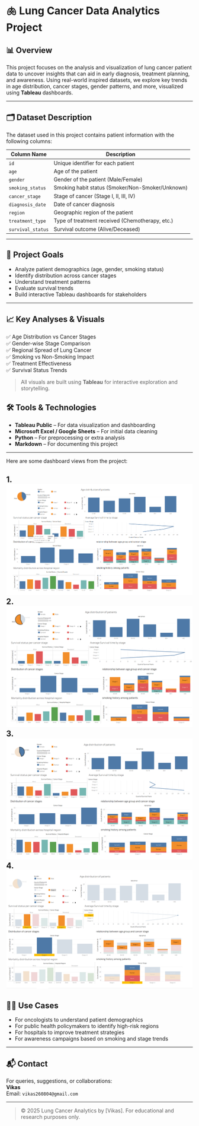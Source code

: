 # 🫁 Lung Cancer Data Analytics Project

## 📊 Overview

This project focuses on the analysis and visualization of lung cancer patient data to uncover insights that can aid in early diagnosis, treatment planning, and awareness. Using real-world inspired datasets, we explore key trends in age distribution, cancer stages, gender patterns, and more, visualized using **Tableau** dashboards.

---

## 🗂️ Dataset Description

The dataset used in this project contains patient information with the following columns:

| Column Name       | Description                                         |
|-------------------|-----------------------------------------------------|
| `id`              | Unique identifier for each patient                  |
| `age`             | Age of the patient                                  |
| `gender`          | Gender of the patient (Male/Female)                 |
| `smoking_status`  | Smoking habit status (Smoker/Non-Smoker/Unknown)   |
| `cancer_stage`    | Stage of cancer (Stage I, II, III, IV)             |
| `diagnosis_date`  | Date of cancer diagnosis                            |
| `region`          | Geographic region of the patient                    |
| `treatment_type`  | Type of treatment received (Chemotherapy, etc.)     |
| `survival_status` | Survival outcome (Alive/Deceased)                  |

---

## 🎯 Project Goals

- Analyze patient demographics (age, gender, smoking status)
- Identify distribution across cancer stages
- Understand treatment patterns
- Evaluate survival trends
- Build interactive Tableau dashboards for stakeholders

---

## 📈 Key Analyses & Visuals

✅ Age Distribution vs Cancer Stages  
✅ Gender-wise Stage Comparison  
✅ Regional Spread of Lung Cancer  
✅ Smoking vs Non-Smoking Impact  
✅ Treatment Effectiveness  
✅ Survival Status Trends  

> All visuals are built using **Tableau** for interactive exploration and storytelling.



## 🛠️ Tools & Technologies

- **Tableau Public** – For data visualization and dashboarding
- **Microsoft Excel / Google Sheets** – For initial data cleaning
- **Python** – For preprocessing or extra analysis
- **Markdown** – For documenting this project

---





Here are some dashboard views from the project:

**1.**
![Dashboard 1](images/Screenshot_2025-07-01_125136.png)
**2.**
![Dashboard 2](images/Screenshot_2025-07-01_125240.png)
**3.**
![Dashboard 3](images/Screenshot_2025-07-01_125253.png)
**4.**
![Dashboard 4](images/Screenshot_2025-07-01_125219.png)
---

## 👨‍⚕️ Use Cases

- For oncologists to understand patient demographics
- For public health policymakers to identify high-risk regions
- For hospitals to improve treatment strategies
- For awareness campaigns based on smoking and stage trends

---

## 📬 Contact

For queries, suggestions, or collaborations:  
**Vikas**  
Email: `vikas260804@gmail.com`  


---

> © 2025 Lung Cancer Analytics by [Vikas]. For educational and research purposes only.

